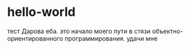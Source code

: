 # hello-world
тест
Дарова еба. это начало моего пути в стязи объектно-ориентированного программирования. удачи мне

